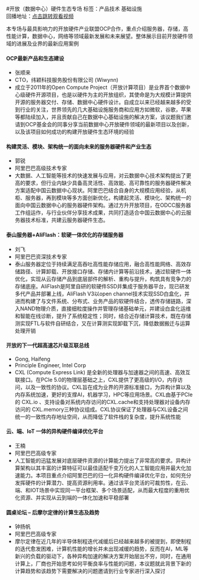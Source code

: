 #开放（数据中心）硬件生态专场标签：<kbd>产品技术</kbd> <kbd>基础设施</kbd><br>回播地址：[点击跳转观看视频]()本专场与最具影响力的开放硬件产业联盟OCP合作，重点介绍服务器，存储，高性能计算，数据中心，网络等领域最新发展和未来展望。整体展示目前开放硬件领域的进展及业界的最新应用案例#### OCP最新产品和生态建设* 张顺来* CTO，纬颖科技服务股份有限公司 (Wiwynn)*  成立于2011年的Open Compute Project（开放计算项目）是业界首个数据中心级硬件开源项目，也是以硬件为主的开放组织，其使命是为大规模计算提供开源的服务器交付、存储、数据中心硬件设计。自成立以来已经越来越多的受到行业的关注，世界领先的几大基础设施服务商和应用方如微软，谷歌，苹果等都陆续加入，并且贡献自己在数据中心基础设施的解决方案，该议题我们邀请到OCP基金会的同事分享当前数据中心开放硬件领域的最新项目以及创新，以及该项目如何成功的构建开放硬件生态环境的经验#### 构建灵活、模块、架构统一的面向未来的服务器硬件和产业生态* 郭锐* 阿里巴巴高级技术专家*  大数据、人工智能等技术的快速发展与应用，对云数据中心技术架构提出了更高的要求，但行业内缺少具备高灵活性、高效能、高可靠性的服务器硬件解决方案适配中国云数据中心现状。阿里巴巴结合自身的大规模应用经验，从机柜、服务器，再到模块等多方面创新优化，构建起灵活、模块化、架构统一的面向中国云数据中心的服务器硬件架构。 ​通过方升开放项目，在ODCC服务器工作组运作，与行业伙伴分享技术成果，共同打造适合中国云数据中心的云服务器技术标准，共建云服务器硬件生态。#### 泰山服务器+AliFlash：软硬一体优化的存储服务器* 刘飞* 阿里巴巴资深技术专家*  泰山服务器定位于持续满足高吞吐高性能存储应用，融合高性能网络、高效存储路径、计算卸载、开放接口存储、存储内计算等前沿技术，通过软硬件一体优化，实现从云存储产品到底层部件的解析、重构与提升，构筑具有竞争力的存储底座。AliFlash是阿里自研的软硬件SSD并集成于服务器平台，现已研发多代产品并部署上线，AliFlash V3以open channel技术实现SSD白盒化，并进而构建了与文件系统、分布式、业务产品的软硬件结合，透传存储链路，深入NAND物理介质，直接细粒度操作并管理存储基础单元，并建设白盒化运维和智能在线诊断，提升了系统稳定性；同时，结合近存储计算技术，既在存储测实现FTL与软件自研结合，又在计算测实现卸载下沉，降低数据搬迁与运算处理开销#### 开放的下一代超高速芯片级互联总线* Gong, Haifeng* Principle Engineer, Intel Corp*  CXL (Compute Express Link) 是全新的处理器与加速器之间的高速、高效互联接口。在PCIe 5.0的物理层基础之上，CXL提供了更高级的I/O，内存访问，以及一致性的协议。CXL旨在成为业界的开源标准接口，为异构计算以及内存系统加速，更好的支撑AI，机器学习，HPC等应用场景。CXL由基于PCIe的 CXL.io 、支持设备对系统内存访问的CXL.cache和支持处理器对设备内存访问的 CXL.memory三种协议组成。CXL协议保证了处理器与CXL设备之间统一的一致性内存地址空间，从而降低了软件栈的复杂度，提升系统性能#### 云、端、IoT 一体的异构硬件编译优化平台* 王楠* 阿里巴巴高级专家*  人工智能的迅猛发展对底层硬件资源的计算能力提出了非常高的要求。异构计算架构以其丰富的计算特征可以最佳适配千变万化的人工智能应用并最大化加速能力。本项目重点介绍阿里巴巴的归一化异构硬件编译优化平台，如何充分发挥硬件的计算潜力、提高资源利用率。通过该平台灵活的可裁剪性，在云、端、和IOT场景中实现同一平台框架、多个场景适配，从而最大程度的重用优化资源、并实现从云到端的一体化加速和平稳部署#### 圆桌论坛 – 后摩尔定律的计算生态及趋势* 钟扬帆* 阿里巴巴高级专家*  摩尔定律在近几年的半导体制程迭代减缓后已经越来越多的被提到，即使制程的迭代愈发困难，计算机性能的增长并未出现减缓的趋势，反而在AI，ML等新兴的负载的驱动下，各种异构加速的解决方案开始层出不穷，同时，在通用计算上，厂商也开始思考如何平衡良率与性能的问题，本议题就此背景下新的计算趋势和该趋势下需要解决的问题邀请到行业专家进行深入探讨